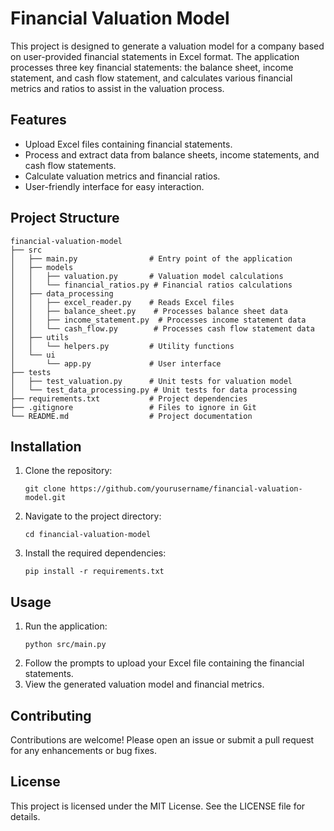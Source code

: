 # Financial Valuation Model

This project is designed to generate a valuation model for a company based on user-provided financial statements in Excel format. The application processes three key financial statements: the balance sheet, income statement, and cash flow statement, and calculates various financial metrics and ratios to assist in the valuation process.

## Features

- Upload Excel files containing financial statements.
- Process and extract data from balance sheets, income statements, and cash flow statements.
- Calculate valuation metrics and financial ratios.
- User-friendly interface for easy interaction.

## Project Structure

```
financial-valuation-model
├── src
│   ├── main.py                # Entry point of the application
│   ├── models
│   │   ├── valuation.py       # Valuation model calculations
│   │   └── financial_ratios.py # Financial ratios calculations
│   ├── data_processing
│   │   ├── excel_reader.py    # Reads Excel files
│   │   ├── balance_sheet.py    # Processes balance sheet data
│   │   ├── income_statement.py  # Processes income statement data
│   │   └── cash_flow.py        # Processes cash flow statement data
│   ├── utils
│   │   └── helpers.py         # Utility functions
│   └── ui
│       └── app.py             # User interface
├── tests
│   ├── test_valuation.py      # Unit tests for valuation model
│   └── test_data_processing.py # Unit tests for data processing
├── requirements.txt           # Project dependencies
├── .gitignore                 # Files to ignore in Git
└── README.md                  # Project documentation
```

## Installation

1. Clone the repository:
   ```
   git clone https://github.com/yourusername/financial-valuation-model.git
   ```
2. Navigate to the project directory:
   ```
   cd financial-valuation-model
   ```
3. Install the required dependencies:
   ```
   pip install -r requirements.txt
   ```

## Usage

1. Run the application:
   ```
   python src/main.py
   ```
2. Follow the prompts to upload your Excel file containing the financial statements.
3. View the generated valuation model and financial metrics.

## Contributing

Contributions are welcome! Please open an issue or submit a pull request for any enhancements or bug fixes.

## License

This project is licensed under the MIT License. See the LICENSE file for details.